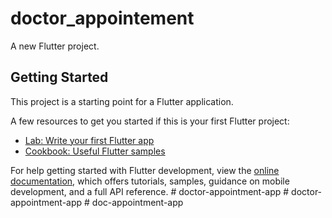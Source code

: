 # doctor_appointement

A new Flutter project.

## Getting Started

This project is a starting point for a Flutter application.

A few resources to get you started if this is your first Flutter project:

- [Lab: Write your first Flutter app](https://docs.flutter.dev/get-started/codelab)
- [Cookbook: Useful Flutter samples](https://docs.flutter.dev/cookbook)

For help getting started with Flutter development, view the
[online documentation](https://docs.flutter.dev/), which offers tutorials,
samples, guidance on mobile development, and a full API reference.
#   d o c t o r - a p p o i n t m e n t - a p p  
 #   d o c t o r - a p p o i n t m e n t - a p p  
 #   d o c - a p p o i n t m e n t - a p p  
 